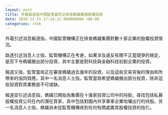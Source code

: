 ```yaml
---
layout: post
title: 外電報道指中國監管當局正排查螞蟻集團股權投資
date: 2020-12-31 17:14:22.000000000 +08:00
categories: rthk
---
```


外電引述消息報道指，中國監管機構正在排查螞蟻集團對數十家企業的股權投資情況。

路透引述消息人士指，監管機構正在考慮，如果涉及違反有關不正當競爭的規定，是否下令螞蟻撤出部分投資，其中主要是對科技與金融科技初創企業的投資。

報道又指，監管當局正在審查螞蟻過去幾年的投資，以及這些交易背後的理由和所帶來的協同效應。其中一名消息人士指，監管當局希望螞蟻撤出部分投資，除非這些投資對其業務是不可或缺。

報道並引述消息指，螞蟻已開始為集團在十幾家投資公司中的持股，尋找包括私募股權投資公司在內的潛在買家，其中包括對國內共享單車企業哈囉出行的持股。另一名消息人士指，螞蟻尚未從監管機構收到任何有關處置其股權投資的指引。
